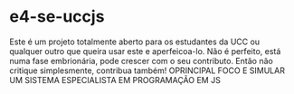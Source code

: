 # e4-se-uccjs
Este é um projeto totalmente aberto para os estudantes da UCC ou qualquer outro que queira usar este e aperfeicoa-lo.
Não é perfeito, está numa fase embrionária, pode crescer com o seu contributo. 
Então não critique simplesmente, contribua também!
OPRINCIPAL FOCO E SIMULAR UM SISTEMA ESPECIALISTA EM PROGRAMAÇÃO EM JS 
